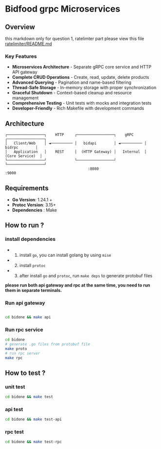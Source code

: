 # Bidfood grpc Microservices

## Overview

this markdown only for question 1, ratelimter part please view this file
[ratelimiter/README.md](ratelimiter/README.md)

### Key Features

- **Microservices Architecture** - Separate gRPC core service and HTTP API gateway
- **Complete CRUD Operations** - Create, read, update, delete products
- **Advanced Querying** - Pagination and name-based filtering
- **Thread-Safe Storage** - In-memory storage with proper synchronization
- **Graceful Shutdown** - Context-based cleanup and resource management
- **Comprehensive Testing** - Unit tests with mocks and integration tests
- **Developer-Friendly** - Rich Makefile with development commands

## Architecture

```
┌─────────────────┐    HTTP     ┌─────────────────┐    gRPC     ┌─────────────────┐
│   Client/Web    │ ◄────────── │   bidapi        │ ◄────────── │   bidrpc        │
│   Application   │    REST     │  (HTTP Gateway) │   Internal  │ (Core Service)  │
└─────────────────┘             └─────────────────┘             └─────────────────┘
                                      :8080                           :9000
```

## Requirements

- **Go Version**: 1.24.1 +
- **Protoc Version**: 3.15+
- **Dependencies** : Make

## How to run ?

### install dependencies

- 1. install `go`, you can install golang by using `mise`
- 2. install `protoc`
- 3. after install `go` and `protoc`, run `make deps` to generate protobuf files

**please run both api gateway and rpc at the same time, you need to run them in separate terminals.**

### Run api gateway

```bash

cd bidone && make api
```

### Run rpc service

```bash
cd bidone
# generate .go files from protobuf file
make proto
# run rpc server
make rpc
```

## How to test ?

### unit test

```sh
cd bidone && make test
```

### api test

```sh
cd bidone && make test-api
```

### rpc test

```sh
cd bidone && make test-rpc
```
